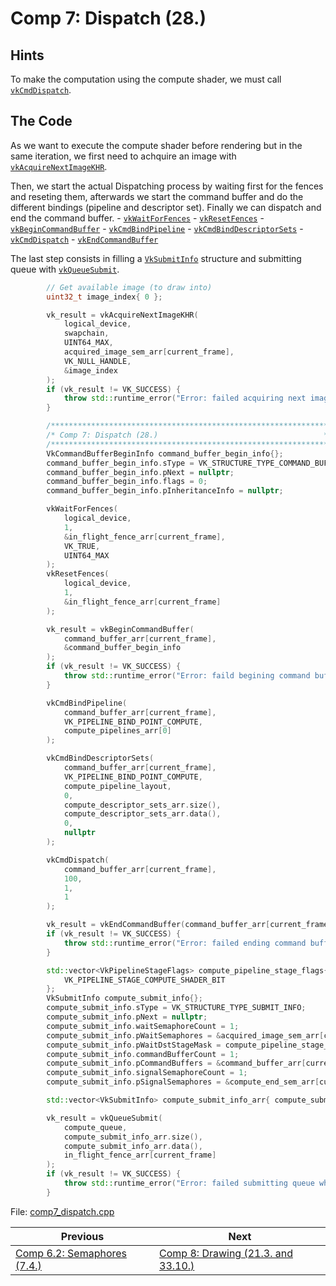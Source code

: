 # **Comp 7: Dispatch (28.)**
## **Hints**
To make the computation using the compute shader, we must call [`vkCmdDispatch`](https://registry.khronos.org/vulkan/specs/1.3-khr-extensions/html/vkspec.html#vkCmdDispatch).

## **The Code**

As we want to execute the compute shader before rendering but in the same iteration, we first need to achquire an image with [`vkAcquireNextImageKHR`](https://registry.khronos.org/vulkan/specs/1.3-khr-extensions/html/vkspec.html#vkAcquireNextImageKHR).

Then, we start the actual Dispatching process by waiting first for the fences and reseting them, afterwards we start the command buffer and do the different bindings (pipeline and descriptor set). Finally we can dispatch and end the command buffer.
    - [`vkWaitForFences`](https://registry.khronos.org/vulkan/specs/1.3-khr-extensions/html/vkspec.html#vkWaitForFences)
    - [`vkResetFences`](https://registry.khronos.org/vulkan/specs/1.3-khr-extensions/html/vkspec.html#vkResetFences)
    - [`vkBeginCommandBuffer`](https://registry.khronos.org/vulkan/specs/1.3-khr-extensions/html/vkspec.html#vkBeginCommandBuffer)
    - [`vkCmdBindPipeline`](https://registry.khronos.org/vulkan/specs/1.3-khr-extensions/html/vkspec.html#vkCmdBindPipeline)
    - [`vkCmdBindDescriptorSets`](https://registry.khronos.org/vulkan/specs/1.3-khr-extensions/html/vkspec.html#vkCmdBindDescriptorSets)
    - [`vkCmdDispatch`](https://registry.khronos.org/vulkan/specs/1.3-khr-extensions/html/vkspec.html#vkCmdDispatch)
    - [`vkEndCommandBuffer`](https://registry.khronos.org/vulkan/specs/1.3-khr-extensions/html/vkspec.html#vkEndCommandBuffer)

The last step consists in filling a [`VkSubmitInfo`](https://registry.khronos.org/vulkan/specs/1.3-khr-extensions/html/vkspec.html#VkSubmitInfo) structure and submitting queue with [`vkQueueSubmit`](https://registry.khronos.org/vulkan/specs/1.3-khr-extensions/html/vkspec.html#vkQueueSubmit).

```C++
        // Get available image (to draw into)
		uint32_t image_index{ 0 };

		vk_result = vkAcquireNextImageKHR(
			logical_device,
			swapchain,
			UINT64_MAX,
			acquired_image_sem_arr[current_frame],
			VK_NULL_HANDLE,
			&image_index
		);
		if (vk_result != VK_SUCCESS) {
			throw std::runtime_error("Error: failed acquiring next image!");
		}

		/**************************************************************/
		/* Comp 7: Dispatch (28.)                                     */
		/**************************************************************/
		VkCommandBufferBeginInfo command_buffer_begin_info{};
		command_buffer_begin_info.sType = VK_STRUCTURE_TYPE_COMMAND_BUFFER_BEGIN_INFO;
		command_buffer_begin_info.pNext = nullptr;
		command_buffer_begin_info.flags = 0;
		command_buffer_begin_info.pInheritanceInfo = nullptr;

		vkWaitForFences(
			logical_device,
			1,
			&in_flight_fence_arr[current_frame],
			VK_TRUE,
			UINT64_MAX
		);
		vkResetFences(
			logical_device,
			1,
			&in_flight_fence_arr[current_frame]
		);

		vk_result = vkBeginCommandBuffer(
			command_buffer_arr[current_frame],
			&command_buffer_begin_info
		);
		if (vk_result != VK_SUCCESS) {
			throw std::runtime_error("Error: faild begining command buffer recording!");
		}

		vkCmdBindPipeline(
			command_buffer_arr[current_frame],
			VK_PIPELINE_BIND_POINT_COMPUTE,
			compute_pipelines_arr[0]
		);

		vkCmdBindDescriptorSets(
			command_buffer_arr[current_frame],
			VK_PIPELINE_BIND_POINT_COMPUTE,
			compute_pipeline_layout,
			0,
			compute_descriptor_sets_arr.size(),
			compute_descriptor_sets_arr.data(),
			0,
			nullptr
		);

		vkCmdDispatch(
			command_buffer_arr[current_frame],
			100,
			1,
			1
		);

		vk_result = vkEndCommandBuffer(command_buffer_arr[current_frame]);
		if (vk_result != VK_SUCCESS) {
			throw std::runtime_error("Error: failed ending command buffer recording!");
		}

		std::vector<VkPipelineStageFlags> compute_pipeline_stage_flags{
			VK_PIPELINE_STAGE_COMPUTE_SHADER_BIT
		};
		VkSubmitInfo compute_submit_info{};
		compute_submit_info.sType = VK_STRUCTURE_TYPE_SUBMIT_INFO;
		compute_submit_info.pNext = nullptr;
		compute_submit_info.waitSemaphoreCount = 1;
		compute_submit_info.pWaitSemaphores = &acquired_image_sem_arr[current_frame];
		compute_submit_info.pWaitDstStageMask = compute_pipeline_stage_flags.data();
		compute_submit_info.commandBufferCount = 1;
		compute_submit_info.pCommandBuffers = &command_buffer_arr[current_frame];
		compute_submit_info.signalSemaphoreCount = 1;
		compute_submit_info.pSignalSemaphores = &compute_end_sem_arr[current_frame];

		std::vector<VkSubmitInfo> compute_submit_info_arr{ compute_submit_info };

		vk_result = vkQueueSubmit(
			compute_queue,
			compute_submit_info_arr.size(),
			compute_submit_info_arr.data(),
			in_flight_fence_arr[current_frame]
		);
		if (vk_result != VK_SUCCESS) {
			throw std::runtime_error("Error: failed submitting queue when dispatching!");
		}
```

File: [comp7_dispatch.cpp](../../Code/comp7_dispatch.cpp)

| Previous | Next |
|---|---|
| [Comp 6.2: Semaphores (7.4.)](comp7_semaphores.md) | [Comp 8: Drawing (21.3. and 33.10.)](comp8_drawing.md) |
